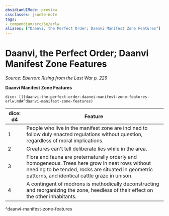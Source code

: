 ```yaml
---
obsidianUIMode: preview
cssclasses: json5e-note
tags:
- compendium/src/5e/erlw
aliases: ["Daanvi, the Perfect Order; Daanvi Manifest Zone Features"]
---
```

# Daanvi, the Perfect Order; Daanvi Manifest Zone Features
*Source: Eberron: Rising from the Last War p. 229* 

**Daanvi Manifest Zone Features**

`dice: [](daanvi-the-perfect-order-daanvi-manifest-zone-features-erlw.md#^daanvi-manifest-zone-features)`

| dice: d4 | Feature |
|----------|---------|
| 1 | People who live in the manifest zone are inclined to follow duly enacted regulations without question, regardless of moral implications. |
| 2 | Creatures can't tell deliberate lies while in the area. |
| 3 | Flora and fauna are preternaturally orderly and homogeneous. Trees here grow in neat rows without needing to be tended, rocks are situated in geometric patterns, and identical cattle graze in unison. |
| 4 | A contingent of modrons is methodically deconstructing and reorganizing the zone, heedless of their effect on the other inhabitants. |
^daanvi-manifest-zone-features